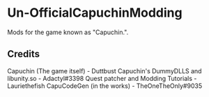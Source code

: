# Un-OfficialCapuchinModding
Mods for the game known as "Capuchin.".

## Credits

Capuchin (The game itself) - Duttbust
Capuchin's DummyDLLS and libunity.so - Adactyl#3398
Quest patcher and Modding Tutorials - Lauriethefish
CapuCodeGen (in the works) - TheOneTheOnly#9035
